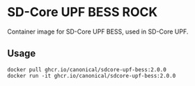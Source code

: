  # SD-Core UPF BESS ROCK

Container image for SD-Core UPF BESS, used in SD-Core UPF.

## Usage

```console
docker pull ghcr.io/canonical/sdcore-upf-bess:2.0.0
docker run -it ghcr.io/canonical/sdcore-upf-bess:2.0.0
```
